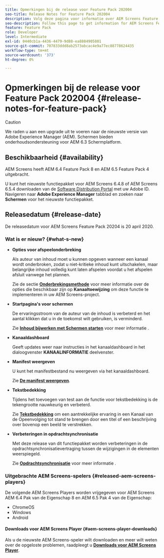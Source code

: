 ```yaml
---
title: Opmerkingen bij de release voor Feature Pack 202004
seo-title: Release Notes for Feature Pack 202004
description: Volg deze pagina voor informatie over AEM Screens Feature Pack 202004, uitgebracht op 20 april 2020.
seo-description: Follow this page to get information for AEM Screens Feature Pack 202004 released on April 20, 2020.
feature: Feature Pack
role: Developer
level: Intermediate
exl-id: 0440cb1a-4436-4479-9d88-ea8884905801
source-git-commit: 707833ddd8ab2573abcac4e9a77ec88778624435
workflow-type: tm+mt
source-wordcount: '373'
ht-degree: 0%

---
```


# Opmerkingen bij de release voor Feature Pack 202004 {#release-notes-for-feature-pack}

>[!CAUTION]
>
>We raden u aan een upgrade uit te voeren naar de nieuwste versie van Adobe Experience Manager (AEM). Schermen bieden onderhoudsondersteuning voor AEM 6.3 Schermplatform.

## Beschikbaarheid {#availability}

AEM Screens heeft AEM 6.4 Feature Pack 8 en AEM 6.5 Feature Pack 4 uitgebracht.

U kunt het nieuwste functiepakket voor AEM Screens 6.4.8 of AEM Screens 6.5.4 downloaden van de [Software Distribution Portal](https://experience.adobe.com/#/downloads/content/software-distribution/en/aem.html) met uw Adobe ID. Navigeren naar **Adobe Experience Manager** tabblad en zoeken naar **Schermen** voor het nieuwste functiepakket.

## Releasedatum {#release-date}

De releasedatum voor AEM Screens Feature Pack 20204 is 20 april 2020.

### Wat is er nieuw? {#what-s-new}

* **Opties voor afspeelonderbreking**

   Als auteur van inhoud moet u kunnen opgeven wanneer een kanaal wordt onderbroken, zodat u niet-kritieke inhoud kunt uitschakelen, maar belangrijke inhoud volledig kunt laten afspelen voordat u het afspelen afsluit vanwege het plannen.

   Zie de sectie **[Onderbrekingsmethode](/help/user-guide/channel-assignment.md#interruption-method-channel)** voor meer informatie over de opties die beschikbaar zijn op **Kanaaltoewijzing** om deze functie te implementeren in uw AEM Screens-project.

* **Startpagina&#39;s voor schermen**

   De ervaringsstroom van de auteur van de inhoud is verbeterd en het aantal klikken dat u in de toekomst wilt gebruiken, is verminderd.

   Zie **[Inhoud bijwerken met Schermen starten](launches.md)** voor meer informatie .

* **Kanaaldashboard**

   Geeft updates weer naar instructies in het kanaaldashboard in het dialoogvenster **KANAALINFORMATIE** deelvenster.


* **Manifest weergeven**

   U kunt het manifestbestand nu weergeven via het kanaaldashboard.

   Zie **[De manifest weergeven](/help/user-guide/managing-channels.md#view-manifest)**.

* **Tekstbedekking**

   Tijdens het toevoegen van test aan de functie voor tekstbedekking is de tekengrootte nauwkeurig en verbeterd.

   Zie **[Tekstbedekking](text-overlay.md)** om een aantrekkelijke ervaring in een Kanaal van de Opeenvolging tot stand te brengen door een titel of een beschrijving over bovenop een beeld te verstrekken.

* **Verbeteringen in opdrachtsynchronisatie**

   Met deze release van dit functiepakket worden verbeteringen in de opdrachtsynchronisatievertraging tussen de wijzigingen in de elementen weerspiegeld.

   Zie **[Opdrachtsynchronisatie](using-command-sync.md)** voor meer informatie .

### Uitgebrachte AEM Screens-spelers {#released-aem-screens-players}

De volgende AEM Screens Players worden vrijgegeven voor AEM Screens AEM 6.4 Pak van de Eigenschap 8 en AEM 6.5 Pak 4 van de Eigenschap:

* ChromeOS
* Windows
* Android

#### Downloads voor AEM Screens Player  {#aem-screens-player-downloads}

Als u de nieuwste AEM Screens-speler wilt downloaden en meer wilt weten over de opgeloste problemen, raadpleegt u **[Downloads voor AEM Screens Player](https://download.macromedia.com/screens/)**.
